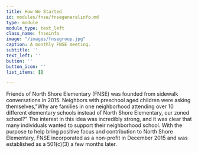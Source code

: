 ```yaml
---
title: How We Started
id: modules/fnse/fnsegeneralinfo.md
type: module
module_type: text_left
class_name: fnseinfo
image: "/images/fnsegroup.jpg"
caption: A monthly FNSE meeting.
subtitle: ''
text_left: ''
button: ''
button_icon: ''
list_items: []

---
```

Friends of North Shore Elementary (FNSE) was founded from sidewalk conversations in 2015. Neighbors with preschool aged children were asking themselves,"Why are families in one neighborhood attending over 10 different elementary schools instead of North Shore Elementary, our zoned school?" The interest in this idea was incredibly strong, and it was clear that many individuals wanted to support their neighborhood school. With the purpose to help bring positive focus and contribution to North Shore Elementary, FNSE incorporated as a non-profit in December 2015 and was established as a 501&#40;c)(3) a few months later.